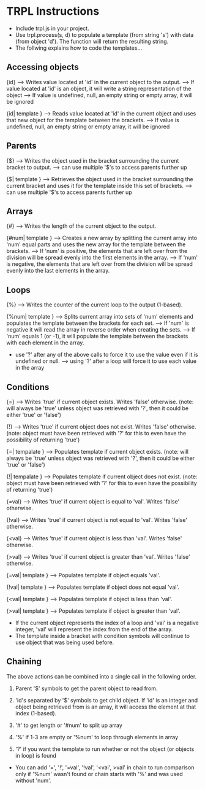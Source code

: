 TRPL Instructions
=================
- Include trpl.js in your project.
- Use trpl.process(s, d) to populate a template (from string 's') with data (from object 'd').  The function will return the resulting string.
- The follwing explains how to code the templates...

Accessing objects
-----------------
{id} --> Writes value located at 'id' in the current object to the output.
  --> If value located at 'id' is an object, it will write a string representation of the object
  --> If value is undefined, null, an empty string or empty array, it will be ignored
  
{id| template } -->  Reads value located at 'id' in the current object and uses that new object for the template between the brackets.
  --> If value is undefined, null, an empty string or empty array, it will be ignored

Parents
-------
{$} --> Writes the object used in the bracket surrounding the current bracket to output.
  --> can use multiple '$'s to access parents further up
  
{$| template } --> Retrieves the object used in the bracket surrounding the current bracket and uses it for the template inside this set of brackets.
  --> can use multiple '$'s to access parents further up

Arrays
------
{#} --> Writes the length of the current object to the output.

{#num| template } --> Creates a new array by splitting the current array into 'num' equal parts and uses the new array for the template between the brackets.
  --> If 'num' is positive, the elements that are left over from the division will be spread evenly into the first elements in the array.
  --> If 'num' is negative, the elements that are left over from the division will be spread evenly into the last elements in the array.

Loops
-----
{%} --> Writes the counter of the current loop to the output (1-based).

{%num| template } --> Splits current array into sets of 'num' elements and populates the template between the brackets for each set.
  --> If 'num' is negative it will read the array in reverse order when creating the sets.
  --> If 'num' equals 1 (or -1), it will populate the template between the brackets with each element in the array.

* use '?' after any of the above calls to force it to use the value even if it is undefined or null.
  --> using '?' after a loop will force it to use each value in the array

Conditions
----------
{=} --> Writes 'true' if current object exists.  Writes 'false' otherwise.  (note: will always be 'true' unless object was retrieved with '?', then it could be either 'true' or 'false')

{!} --> Writes 'true' if current object does not exist. Writes 'false' otherwise. (note: object must have been retrieved with '?' for this to even have the possibility of returning 'true')

{=| tempalate } --> Populates template if current object exists.  (note: will always be 'true' unless object was retrieved with '?', then it could be either 'true' or 'false')

{!| tempalate } --> Populates template if current object does not exist.  (note: object must have been retrieved with '?' for this to even have the possibility of returning 'true')

{=val} --> Writes 'true' if current object is equal to 'val'.  Writes 'false' otherwise.

{!val} --> Writes 'true' if current object is not equal to 'val'.  Writes 'false' otherwise.

{<val} --> Writes 'true' if current object is less than 'val'.  Writes 'false' otherwise.

{>val} --> Writes 'true' if current object is greater than 'val'.  Writes 'false' otherwise.

{=val| template } --> Populates template if object equals 'val'.

{!val| template } --> Populates template if object does not equal 'val'.

{<val| template } --> Populates template if object is less than 'val'.

{>val| template } --> Populates template if object is greater than 'val'.

* If the current object represents the index of a loop and 'val' is a negative integer, 'val' will represent the index from the end of the array.
* The template inside a bracket with condition symbols will continue to use object that was being used before.

Chaining
--------
The above actions can be combined into a single call in the following order.  

1) Parent '$' symbols to get the parent object to read from.

2) 'id's separated by '$' symbols to get child object.  If 'id' is an integer and object being retrieved from is an array, it will access the element at that index (1-based).

3) '#' to get length or '#num' to split up array

4) '%' if 1-3 are empty or '%num' to loop through elements in array

5) '?' if you want the template to run whether or not the object (or objects in loop) is found

* You can add '=', '!', '=val', '!val', '<val', >val' in chain to run comparison only if '%num' wasn't found or chain starts with '%' and was used without 'num'.
